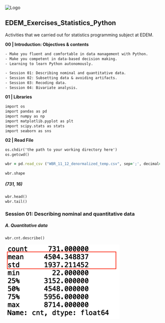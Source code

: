 
![Logo](https://n3m5z7t4.rocketcdn.me/wp-content/plugins/edem-shortcodes/public/img/logo-Edem.png)

## EDEM_Exercises_Statistics_Python
Activities that we carried out for statistics programming subject at EDEM.


**00 | Introduction: Objectives & contents**

```
- Make you fluent and comfortable in data management with Python.
- Make you competent in data-based decision making.
- Learning to learn Python autonomously.
```
```
- Session 01: Describing nominal and quantitative data.
- Session 02: Subsetting data & avoiding artifacts.
- Session 03: Recoding data.
- Session 04: Bivariate analysis.
```

**01 | Libraries**

```
import os
import pandas as pd
import numpy as np
import matplotlib.pyplot as plt  
import scipy.stats as stats   
import seaborn as sns
```

**02 | Read File**

```
os.chdir('the path to your working directory here')
os.getcwd()
```
```ruby
wbr = pd.read_csv ("WBR_11_12_denormalized_temp.csv", sep=';', decimal=',')
```
```
wbr.shape
```
##### (731, 16)

```
wbr.head()
wbr.tail()
```

### Session 01: Describing nominal and quantitative data

##### A. Quantitative data
```
wbr.cnt.describe()
```
![wbr.cnt.describe](https://github.com/jabrio/EDEM_Exercises_Statistics_Python/blob/main/Images/19.png)


